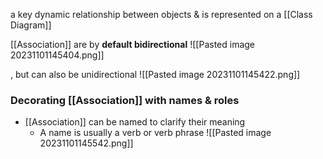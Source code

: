 a key dynamic relationship between objects & is represented on a [[Class Diagram]]

[[Association]] are by **default bidirectional**
![[Pasted image 20231101145404.png]]

, but can also be unidirectional
![[Pasted image 20231101145422.png]]

### Decorating [[Association]] with names & roles
- [[Association]] can be named to clarify their meaning
	- A name is usually a verb or verb phrase
![[Pasted image 20231101145542.png]]
